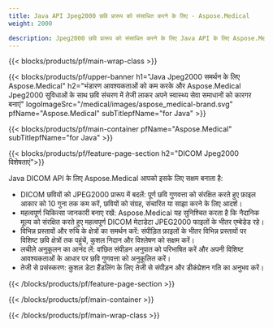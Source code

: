 ```yaml
---
title: Java API Jpeg2000 छवि प्रारूप को संसाधित करने के लिए - Aspose.Medical
weight: 2000

description: Jpeg2000 छवि प्रारूप को संसाधित करने के लिए Java API के लिए Aspose.Medical
---
```


{{< blocks/products/pf/main-wrap-class >}}

{{< blocks/products/pf/upper-banner h1="Java Jpeg2000 समर्थन के लिए Aspose.Medical" h2="भंडारण आवश्यकताओं को कम करके और Aspose.Medical Jpeg2000 सुविधाओं के साथ छवि संचरण में तेजी लाकर अपने स्वास्थ्य सेवा समाधानों को कारगर बनाएं" logoImageSrc="/medical/images/aspose_medical-brand.svg" pfName="Aspose.Medical" subTitlepfName="for Java" >}}

{{< blocks/products/pf/main-container pfName="Aspose.Medical" subTitlepfName="for Java" >}}

{{< blocks/products/pf/feature-page-section h2="DICOM Jpeg2000 विशेषताएं">}}

<p>Java DICOM API के लिए Aspose.Medical आपको इसके लिए सक्षम बनाता है:</p>

<ul>
<li>DICOM छवियों को JPEG2000 प्रारूप में बदलें: पूर्ण छवि गुणवत्ता को संरक्षित करते हुए फ़ाइल आकार को 10 गुना तक कम करें, छवियों को संग्रह, संचारित या साझा करने के लिए आदर्श।</li>
<li>महत्वपूर्ण चिकित्सा जानकारी बनाए रखें: Aspose.Medical यह सुनिश्चित करता है कि नैदानिक मूल्य को संरक्षित करते हुए महत्वपूर्ण DICOM मेटाडेटा JPEG2000 फाइलों के भीतर एम्बेडेड रहे।</li>
<li>विभिन्न प्रस्तावों और रुचि के क्षेत्रों का समर्थन करें: संपीड़ित फ़ाइलों के भीतर विभिन्न प्रस्तावों पर विशिष्ट छवि क्षेत्रों तक पहुंचें, कुशल निदान और विश्लेषण को सक्षम करें।</li>
<li>लचीले अनुकूलन का आनंद लें: वांछित संपीड़न अनुपात को परिभाषित करें और अपनी विशिष्ट आवश्यकताओं के आधार पर छवि गुणवत्ता को अनुकूलित करें।</li>
<li>तेजी से प्रसंस्करण: कुशल डेटा हैंडलिंग के लिए तेजी से संपीड़न और डीकंप्रेशन गति का अनुभव करें।</li>
</ul>

{{< /blocks/products/pf/feature-page-section >}}

{{< /blocks/products/pf/main-container >}}

{{< /blocks/products/pf/main-wrap-class >}}